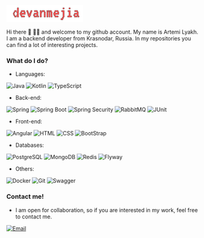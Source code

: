 ![Logo](logo.png "Logo")

Hi there 👋 🧑‍💻 and welcome to my github account. My name is Artemi Lyakh. I am a backend developer from Krasnodar, Russia. In my repositories you can find a lot of interesting projects.

### What do I do?

- Languages:

<p>
    <img alt="Java" src="https://img.shields.io/badge/Java-007396?logo=java&logoColor=white&style=for-the-badge"/>
    <img alt="Kotlin" src="https://img.shields.io/badge/Kotlin-7F52FF?logo=kotlin&logoColor=white&style=for-the-badge"/>
    <img alt="TypeScript" src="https://img.shields.io/badge/TypeScript-3178C6?logo=typeScript&logoColor=white&style=for-the-badge"/>
</p>

- Back-end:

<p>
    <img alt="Spring" src="https://img.shields.io/badge/Spring-6DB33F?logo=spring&logoColor=white&style=for-the-badge"/>
    <img alt="Spring Boot" src="https://img.shields.io/badge/SpringBoot-6DB33F?logo=springBoot&logoColor=white&style=for-the-badge"/>
    <img alt="Spring Security" src="https://img.shields.io/badge/SpringSecurity-6DB33F?logo=springSecurity&logoColor=white&style=for-the-badge"/>
    <img alt="RabbitMQ" src="https://img.shields.io/badge/RabbitMQ-FF6600?logo=rabbitMQ&logoColor=white&style=for-the-badge"/>
    <img alt="JUnit" src="https://img.shields.io/badge/JUnit-25A162?logo=Junit5&logoColor=white&style=for-the-badge"/>
</p>

- Front-end:

<p>
    <img alt="Angular" src="https://img.shields.io/badge/Angular-DD0031?logo=angular&logoColor=white&style=for-the-badge"/>
    <img alt="HTML" src="https://img.shields.io/badge/HTML-E34F26?logo=html5&logoColor=white&style=for-the-badge"/>
    <img alt="CSS" src="https://img.shields.io/badge/CSS-1572B6?logo=css3&logoColor=white&style=for-the-badge"/>
    <img alt="BootStrap" src="https://img.shields.io/badge/BootStrap-7952B3?logo=bootstrap&logoColor=white&style=for-the-badge"/>
</p>

- Databases:

<p>
    <img alt="PostgreSQL" src="https://img.shields.io/badge/PostgreSQL-4169E1?logo=PostgreSQL&logoColor=white&style=for-the-badge"/>
    <img alt="MongoDB" src="https://img.shields.io/badge/MongoDB-47A248?logo=MongoDB&logoColor=white&style=for-the-badge"/>
    <img alt="Redis" src="https://img.shields.io/badge/Redis-DC382D?logo=Redis&logoColor=white&style=for-the-badge"/>
    <img alt="Flyway" src="https://img.shields.io/badge/Flyway-CC0200?logo=Flyway&logoColor=white&style=for-the-badge"/>
</p>

- Others:

<p>
    <img alt="Docker" src="https://img.shields.io/badge/Docker-2496ED?logo=docker&logoColor=white&style=for-the-badge"/>
    <img alt="Git" src="https://img.shields.io/badge/Git-F05032?logo=git&logoColor=white&style=for-the-badge"/>
    <img alt="Swagger" src="https://img.shields.io/badge/Swagger-85EA2D?logo=swagger&logoColor=white&style=for-the-badge"/>
</p>

### Contact me!

- I am open for collaboration, so if you are interested in my work, feel free to contact me.

<p>
    <a href="mailto: lyah.artem10@mail.ru">
         <img alt="Email" src="https://img.shields.io/badge/Email-005FF9?logo=mail.ru&logoColor=white&style=for-the-badge"/>
    </a>
</p>
